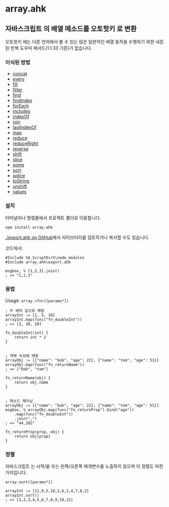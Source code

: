# array.ahk
## 자바스크립트 의 배열 메소드를 오토핫키 로 변환


오토핫키 에는 다른 언어에서 볼 수 있는 많은 일반적인 배열 동작을 수행하기 위한 내장된 반복 도우미 메서드(1.1.33 기준)가 없습니다.

### 이식된 방법
* [concat](/ko/docs?id=concat)
* [every](/ko/docs?id=every)
* [fill](/ko/docs?id=fill)
* [filter](/ko/docs?id=filter)
* [find](/ko/docs?id=find)
* [findIndex](/ko/docs?id=findIndex)
* [forEach](/ko/docs?id=forEach)
* [includes](/ko/docs?id=includes)
* [indexOf](/ko/docs?id=indexOf)
* [join](/ko/docs?id=join)
* [lastIndexOf](/ko/docs?id=lastIndexOf)
* [map](/ko/docs?id=map)
* [reduce](/ko/docs?id=reduce)
* [reduceRight](/ko/docs?id=reduceRight)
* [reverse](/ko/docs?id=reverse)
* [shift](/ko/docs?id=shift)
* [slice](/ko/docs?id=slice)
* [some](/ko/docs?id=some)
* [sort](/ko/docs?id=sort)
* [splice](/ko/docs?id=splice)
* [toString](/ko/docs?id=toString)
* [unshift](/ko/docs?id=unshift)
* [values](/ko/docs?id=values)

### 설치

터미널이나 명령줄에서 프로젝트 폴더로 이동합니다.

```bash
npm install array.ahk
```
[./export.ahk on GitHub](https://raw.githubusercontent.com/chunjee/array.ahk/master/export.ahk)에서 라이브러리를 검토하거나 복사할 수도 있습니다.


코드에서:

```autohotkey
#Include %A_ScriptDir%\node_modules
#Include array.ahk\export.ahk

msgbox, % [1,2,3].join()
; => "1,2,3"
```

### 용법

Usage: `array.<fn>([params*])`
```autohotkey
; 두 배의 값으로 매핑
arrayInt := [1, 5, 10]
arrayInt.map(func("fn_doubleInt"))
; => [2, 10, 20]

fn_doubleInt(int) {
	return int * 2
}


; 객체 속성에 매핑
arrayObj := [{"name": "bob", "age": 22}, {"name": "tom", "age": 51}]
arrayObj.map(func("fn_returnName"))
; => ["bob", "tom"]

fn_returnName(obj) {
	return obj.name
}


; 메소드 체이닝
arrayObj := [{"name": "bob", "age": 22}, {"name": "tom", "age": 51}]
msgbox, % arrayObj.map(func("fn_returnProp").bind("age"))
	.map(func("fn_doubleInt"))
	.join(",")
; => "44,102"

fn_returnProp(prop, obj) {
	return obj[prop]
}
```

### 정렬

자바스크립트 는 시작/끝 또는 왼쪽/오른쪽 매개변수를 노출하지 않으며 이 정렬도 마찬가지입니다.

`array.sort([params*])`
```autohotkey
arrayInt := [11,9,5,10,1,6,3,4,7,8,2]
arrayInt.sort()
; => [1,2,3,4,5,6,7,8,9,10,11]
```
